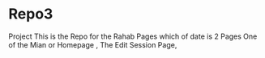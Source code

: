 # Repo3
 Project
This is the Repo for the Rahab Pages which of date is 2 Pages One of the Mian or Homepage , The Edit Session Page,
